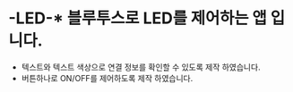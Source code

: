 # -LED-* 블루투스로 LED를 제어하는 앱 입니다.
  * 텍스트와 텍스트 색상으로 연결 정보를 확인할 수 있도록 제작 하였습니다.
  * 버튼하나로 ON/OFF를 제어하도록 제작 하였습니다.
